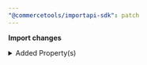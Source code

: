 ```yaml
---
"@commercetools/importapi-sdk": patch
---
```


**Import changes**

<details>
<summary>Added Property(s)</summary>

- added property `product` to type `ProductVariantPatch`
</details>
